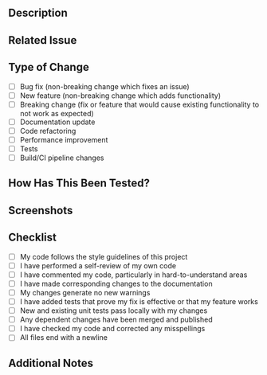 ## Description
<!-- Provide a detailed description of the changes in this pull request -->

## Related Issue
<!-- If this PR addresses an issue, please reference it here (e.g., "Fixes #123") -->
<!-- Do not include issue numbers in the PR title -->

## Type of Change
<!-- Please delete options that are not relevant -->
- [ ] Bug fix (non-breaking change which fixes an issue)
- [ ] New feature (non-breaking change which adds functionality)
- [ ] Breaking change (fix or feature that would cause existing functionality to not work as expected)
- [ ] Documentation update
- [ ] Code refactoring
- [ ] Performance improvement
- [ ] Tests
- [ ] Build/CI pipeline changes

## How Has This Been Tested?
<!-- Please describe the tests that you ran to verify your changes -->
<!-- Include relevant details for your test configuration -->

## Screenshots
<!-- If applicable, add screenshots or animated GIFs to help explain your changes -->

## Checklist
<!-- Please check all items that apply by putting an "x" in the brackets -->
- [ ] My code follows the style guidelines of this project
- [ ] I have performed a self-review of my own code
- [ ] I have commented my code, particularly in hard-to-understand areas
- [ ] I have made corresponding changes to the documentation
- [ ] My changes generate no new warnings
- [ ] I have added tests that prove my fix is effective or that my feature works
- [ ] New and existing unit tests pass locally with my changes
- [ ] Any dependent changes have been merged and published
- [ ] I have checked my code and corrected any misspellings
- [ ] All files end with a newline

## Additional Notes
<!-- Add any other context about the pull request here -->